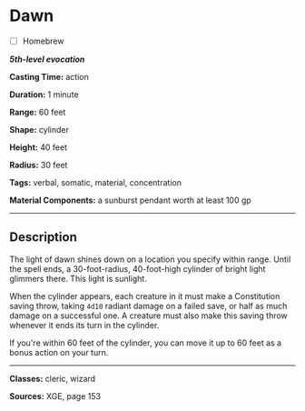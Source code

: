 # Dawn

- [ ] Homebrew

***5th-level evocation***

**Casting Time:** action

**Duration:** 1 minute

**Range:** 60 feet

**Shape:** cylinder

**Height:** 40 feet

**Radius:** 30 feet

**Tags:** verbal, somatic, material, concentration

**Material Components:** a sunburst pendant worth at least 100 gp

---

## Description
The light of dawn shines down on a location you specify within range. Until the spell ends, a 30-foot-radius, 40-foot-high cylinder of bright light glimmers there. This light is sunlight.

When the cylinder appears, each creature in it must make a Constitution saving throw, taking `4d10` radiant damage on a failed save, or half as much damage on a successful one. A creature must also make this saving throw whenever it ends its turn in the cylinder.

If you're within 60 feet of the cylinder, you can move it up to 60 feet as a bonus action on your turn.

---

**Classes:** cleric, wizard

**Sources:** XGE, page 153
